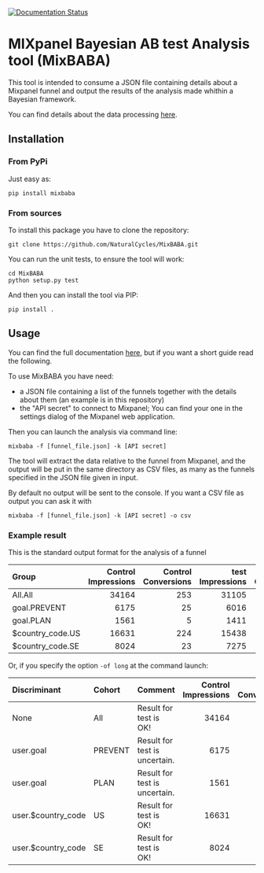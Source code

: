 [![Documentation Status](https://readthedocs.org/projects/mixbaba/badge/?version=latest)](https://mixbaba.readthedocs.io/en/latest/?badge=latest)

# MIXpanel Bayesian AB test Analysis tool (MixBABA)

This tool is intended to consume a JSON file containing details about a Mixpanel funnel and output the results of the analysis made whithin a Bayesian framework.

You can find details about the data processing [here](https://towardsdatascience.com/bayesian-a-b-testing-with-python-the-easy-guide-d638f89e0b8a).

## Installation

### From PyPi

Just easy as:

    pip install mixbaba

### From sources
To install this package you have to clone the repository:

    git clone https://github.com/NaturalCycles/MixBABA.git
    
You can run the unit tests, to ensure the tool will work:

    cd MixBABA 
    python setup.py test

And then you can install the tool via PIP:
    
    pip install .

## Usage

You can find the full documentation [here](https://mixbaba.readthedocs.io/en/latest/), 
but if you want a short guide read the following.

To use MixBABA you have need:
* a JSON file containing a list of the funnels together with the details about them
 (an example is in this repository) 
* the "API secret" to connect to Mixpanel; You can find your one in the settings 
dialog of the Mixpanel web application.

Then you can launch the analysis via command line:

    mixbaba -f [funnel_file.json] -k [API secret]

The tool will extract the data relative to the funnel from Mixpanel, 
and the output will be put in the same directory as CSV files, 
as many as the funnels specified in the JSON file given in input.

By default no output will be sent to the console. If you want a CSV file as output you can ask it with

    mixbaba -f [funnel_file.json] -k [API secret] -o csv

### Example result

This is the standard output format for the analysis of a funnel

| Group            |   Control Impressions |   Control Conversions |   test Impressions |   test Conversions |   test CR improvement |   test Probability |                                                                                                                     
|:-----------------|----------------------:|----------------------:|-------------------:|-------------------:|----------------------:|-------------------:|
| All.All          |                 34164 |                   253 |              31105 |                284 |              0.232387 |           0.992551 |
| goal.PREVENT     |                  6175 |                    25 |               6016 |                 37 |              0.500153 |           0.947624 |
| goal.PLAN        |                  1561 |                     5 |               1411 |                  5 |              0.106157 |           0.568093 |
| $country_code.US |                 16631 |                   224 |              15438 |                242 |              0.163448 |           0.95048  |
| $country_code.SE |                  8024 |                    23 |               7275 |                 35 |              0.654391 |           0.974175 |

Or, if you specify the option `-of long` at the command launch:

| Discriminant       | Cohort   | Comment                       |   Control Impressions |   Control Conversions |   test Impressions |   test Conversions |   test CR improvement |   test Probability |                                                                        
|:-------------------|:---------|:------------------------------|----------------------:|----------------------:|-------------------:|-------------------:|----------------------:|-------------------:|
| None               | All      | Result for test is OK!        |                 34164 |                   253 |              31105 |                284 |              0.232387 |           0.992551 |
| user.goal          | PREVENT  | Result for test is uncertain. |                  6175 |                    25 |               6016 |                 37 |              0.500153 |           0.947624 |
| user.goal          | PLAN     | Result for test is uncertain. |                  1561 |                     5 |               1411 |                  5 |              0.106157 |           0.568093 |
| user.$country_code | US       | Result for test is OK!        |                 16631 |                   224 |              15438 |                242 |              0.163448 |           0.95048  |
| user.$country_code | SE       | Result for test is OK!        |                  8024 |                    23 |               7275 |                 35 |              0.654391 |           0.974175 |
